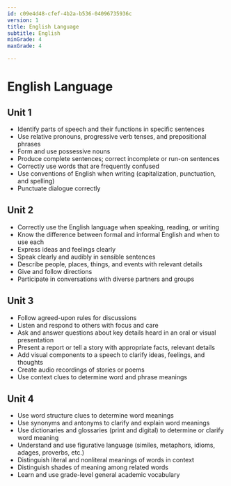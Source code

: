 ```yaml
---
id: c09e4d48-cfef-4b2a-b536-04096735936c
version: 1
title: English Language
subtitle: English
minGrade: 4
maxGrade: 4

---
```

# English Language


## Unit 1
* Identify parts of speech and their functions in specific sentences
* Use relative pronouns, progressive verb tenses, and prepositional phrases
* Form and use possessive nouns
* Produce complete sentences; correct incomplete or run-on sentences
* Correctly use words that are frequently confused
* Use conventions of English when writing (capitalization, punctuation, and spelling)
* Punctuate dialogue correctly

## Unit 2
* Correctly use the English language when speaking, reading, or writing
* Know the difference between formal and informal English and when to use each
* Express ideas and feelings clearly
* Speak clearly and audibly in sensible sentences
* Describe people, places, things, and events with relevant details
* Give and follow directions
* Participate in conversations with diverse partners and groups

## Unit 3
* Follow agreed-upon rules for discussions
* Listen and respond to others with focus and care
* Ask and answer questions about key details heard in an oral or visual presentation
* Present a report or tell a story with appropriate facts, relevant details
* Add visual components to a speech to clarify ideas, feelings, and thoughts
* Create audio recordings of stories or poems
* Use context clues to determine word and phrase meanings

## Unit 4
* Use word structure clues to determine word meanings
* Use synonyms and antonyms to clarify and explain word meanings
* Use dictionaries and glossaries (print and digital) to determine or clarify word meaning
* Understand and use figurative language (similes, metaphors, idioms, adages, proverbs, etc.)
* Distinguish literal and nonliteral meanings of words in context
* Distinguish shades of meaning among related words
* Learn and use grade-level general academic vocabulary